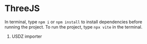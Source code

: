 # ThreeJS
In terminal, type `npm i` or `npm install` to install dependencies before running the project.
To run the project, type `npx vite` in the terminal.
1. USDZ importer
